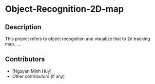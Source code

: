 # Object-Recognition-2D-map

## Description
This project refers to object recognition and visualize that to 2d tracking map......

## Contributors
- [Nguyen Minh Huy]  
- Other contributors (if any)
